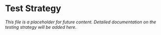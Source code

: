 # Test Strategy

*This file is a placeholder for future content. Detailed documentation on the testing strategy will be added here.*
